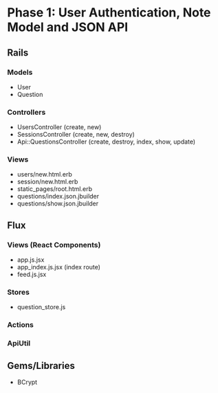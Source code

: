 # Phase 1: User Authentication, Note Model and JSON API

## Rails
### Models
* User
* Question

### Controllers
* UsersController (create, new)
* SessionsController (create, new, destroy)
* Api::QuestionsController (create, destroy, index, show, update)

### Views
* users/new.html.erb
* session/new.html.erb
* static_pages/root.html.erb 
* questions/index.json.jbuilder
* questions/show.json.jbuilder

## Flux
### Views (React Components)
* app.js.jsx 
* app_index.js.jsx (index route) 
* feed.js.jsx


### Stores
* question_store.js

### Actions


### ApiUtil

## Gems/Libraries
* BCrypt
